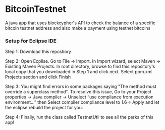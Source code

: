 # BitcoinTestnet
A java app that uses blockcypher's API to check the balance of a specific bitcoin testnet address and also make a payment using testnet bitcoins

### Setup for Eclipse IDE

Step 1: Download this repostiory

Step 2: Open Ecplise. Go to File -> Import. In Import wizard, select Maven -> Existing Maven Projects. In root directory, browse to find this repository's local copy that you downloaded in Step 1 and click next. Select pom.xml Projects section and click Finish

Step 3: You might find errors in some packages saying "The method must override a superclass method". To resolve this issue, Go to your Project properties -> Java compiler -> Unselect “use compliance from execution environment…” then Select compiler compliance level to 1.6-> Apply and let the eclipse rebuild the project for you.

Step 4: Finally, run the class called TestnetUtil to see all the perks of this app!
